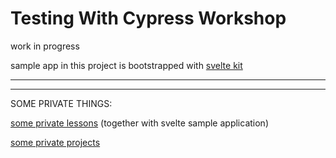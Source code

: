 # Testing With Cypress Workshop

work in progress

sample app in this project is bootstrapped with [svelte kit](https://kit.svelte.dev/docs/introduction)

***
***

SOME PRIVATE THINGS:

[some private lessons](https://github.com/Rade58/cypress-lessons) (together with svelte sample application)

[some private projects](https://github.com/Rade58/react-cypress-starter)


